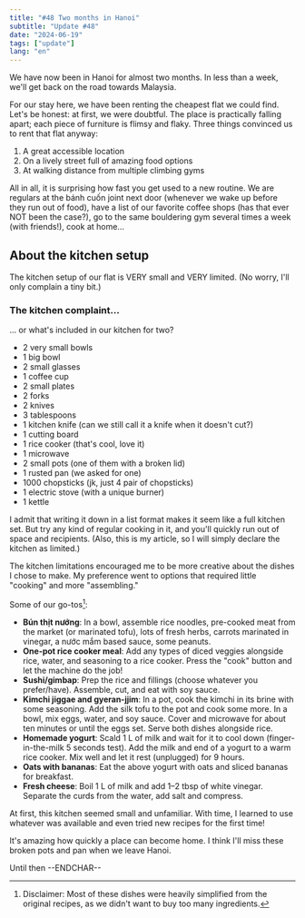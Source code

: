 ```yaml
---
title: "#48 Two months in Hanoi"
subtitle: "Update #48"
date: "2024-06-19"
tags: ["update"]
lang: "en"
---
```


We have now been in Hanoi for almost two months. In less than a week, we'll get back on the road towards Malaysia.

For our stay here, we have been renting the cheapest flat we could find. Let's be honest: at first, we were doubtful. The place is practically falling apart; each piece of furniture is flimsy and flaky. Three things convinced us to rent that flat anyway:

1. A great accessible location
2. On a lively street full of amazing food options
3. At walking distance from multiple climbing gyms

All in all, it is surprising how fast you get used to a new routine. We are regulars at the bánh cuốn joint next door (whenever we wake up before they run out of food), have a list of our favorite coffee shops (has that ever NOT been the case?), go to the same bouldering gym several times a week (with friends!), cook at home...

## About the kitchen setup

The kitchen setup of our flat is VERY small and VERY limited. (No worry, I'll only complain a tiny bit.)

<aside>

### The kitchen complaint...

... or what's included in our kitchen for two?

- 2 very small bowls
- 1 big bowl
- 2 small glasses
- 1 coffee cup
- 2 small plates
- 2 forks
- 2 knives
- 3 tablespoons
- 1 kitchen knife (can we still call it a knife when it doesn't cut?)
- 1 cutting board
- 1 rice cooker (that's cool, love it)
- 1 microwave
- 2 small pots (one of them with a broken lid)
- 1 rusted pan (we asked for one)
- 1000 chopsticks (jk, just 4 pair of chopsticks)
- 1 electric stove (with a unique burner)
- 1 kettle

I admit that writing it down in a list format makes it seem like a full kitchen set. But try any kind of regular cooking in it, and you'll quickly run out of space and recipients. (Also, this is my article, so I will simply declare the kitchen as limited.)

</aside>

The kitchen limitations encouraged me to be more creative about the dishes I chose to make. My preference went to options that required little "cooking" and more "assembling."

Some of our go-tos[^1]:

- **Bún thịt nướng**: In a bowl, assemble rice noodles, pre-cooked meat from the market (or marinated tofu), lots of fresh herbs, carrots marinated in vinegar, a nước mắm based sauce, some peanuts.
- **One-pot rice cooker meal**: Add any types of diced veggies alongside rice, water, and seasoning to a rice cooker. Press the "cook" button and let the machine do the job!
- **Sushi/gimbap**: Prep the rice and fillings (choose whatever you prefer/have). Assemble, cut, and eat with soy sauce.
- **Kimchi jiggae and gyeran-jjim**: In a pot, cook the kimchi in its brine with some seasoning. Add the silk tofu to the pot and cook some more. In a bowl, mix eggs, water, and soy sauce. Cover and microwave for about ten minutes or until the eggs set. Serve both dishes alongside rice.
- **Homemade yogurt**: Scald 1 L of milk and wait for it to cool down (finger-in-the-milk 5 seconds test). Add the milk and end of a yogurt to a warm rice cooker. Mix well and let it rest (unplugged) for 9 hours.
- **Oats with bananas**: Eat the above yogurt with oats and sliced bananas for breakfast.
- **Fresh cheese**: Boil 1 L of milk and add 1–2 tbsp of white vinegar. Separate the curds from the water, add salt and compress.

At first, this kitchen seemed small and unfamiliar. With time, I learned to use whatever was available and even tried new recipes for the first time!

It's amazing how quickly a place can become home. I think I'll miss these broken pots and pan when we leave Hanoi.

Until then --ENDCHAR--

[^1]: Disclaimer: Most of these dishes were heavily simplified from the original recipes, as we didn't want to buy too many ingredients.
